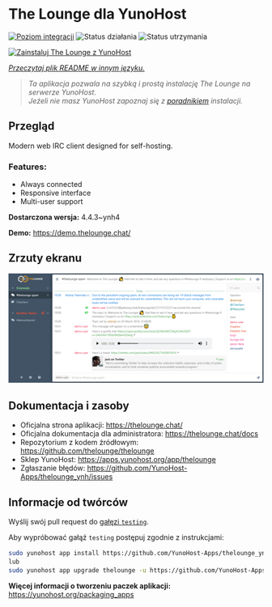 <!--
To README zostało automatycznie wygenerowane przez <https://github.com/YunoHost/apps/tree/master/tools/readme_generator>
Nie powinno być ono edytowane ręcznie.
-->

# The Lounge dla YunoHost

[![Poziom integracji](https://apps.yunohost.org/badge/integration/thelounge)](https://ci-apps.yunohost.org/ci/apps/thelounge/)
![Status działania](https://apps.yunohost.org/badge/state/thelounge)
![Status utrzymania](https://apps.yunohost.org/badge/maintained/thelounge)

[![Zainstaluj The Lounge z YunoHost](https://install-app.yunohost.org/install-with-yunohost.svg)](https://install-app.yunohost.org/?app=thelounge)

*[Przeczytaj plik README w innym języku.](./ALL_README.md)*

> *Ta aplikacja pozwala na szybką i prostą instalację The Lounge na serwerze YunoHost.*  
> *Jeżeli nie masz YunoHost zapoznaj się z [poradnikiem](https://yunohost.org/install) instalacji.*

## Przegląd

Modern web IRC client designed for self-hosting. 

### Features:

- Always connected
- Responsive interface
- Multi-user support

**Dostarczona wersja:** 4.4.3~ynh4

**Demo:** <https://demo.thelounge.chat/>

## Zrzuty ekranu

![Zrzut ekranu z The Lounge](./doc/screenshots/thelounge-screenshot.png)

## Dokumentacja i zasoby

- Oficjalna strona aplikacji: <https://thelounge.chat/>
- Oficjalna dokumentacja dla administratora: <https://thelounge.chat/docs>
- Repozytorium z kodem źródłowym: <https://github.com/thelounge/thelounge>
- Sklep YunoHost: <https://apps.yunohost.org/app/thelounge>
- Zgłaszanie błędów: <https://github.com/YunoHost-Apps/thelounge_ynh/issues>

## Informacje od twórców

Wyślij swój pull request do [gałęzi `testing`](https://github.com/YunoHost-Apps/thelounge_ynh/tree/testing).

Aby wypróbować gałąź `testing` postępuj zgodnie z instrukcjami:

```bash
sudo yunohost app install https://github.com/YunoHost-Apps/thelounge_ynh/tree/testing --debug
lub
sudo yunohost app upgrade thelounge -u https://github.com/YunoHost-Apps/thelounge_ynh/tree/testing --debug
```

**Więcej informacji o tworzeniu paczek aplikacji:** <https://yunohost.org/packaging_apps>
